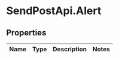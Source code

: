 # SendPostApi.Alert

## Properties
Name | Type | Description | Notes
------------ | ------------- | ------------- | -------------


